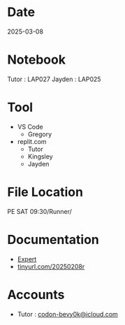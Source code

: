 # Date
2025-03-08

# Notebook
Tutor : LAP027
Jayden : LAP025

# Tool
- VS Code
  + Gregory
- replit.com
  + Tutor
  + Kingsley
  + Jayden

# File Location
PE SAT 09:30/Runner/

# Documentation
- [Expert](https://drive.google.com/drive/folders/1M7DrPk0vs7fxPsR6MtTn7Vt1DMiOU3Qm?usp=drive_link)
- [tinyurl.com/20250208r](tinyurl.com/20250208r)

# Accounts
- Tutor : codon-bevy0k@icloud.com
